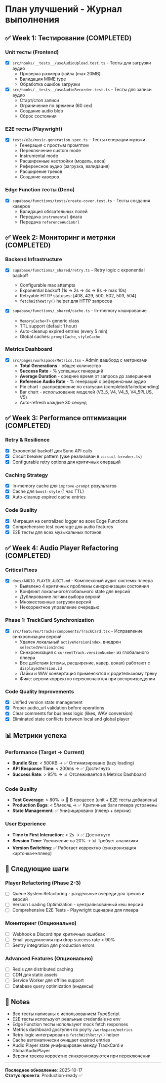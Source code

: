 # План улучшений - Журнал выполнения

## ✅ Week 1: Тестирование (COMPLETED)

### Unit тесты (Frontend)
- [x] `src/hooks/__tests__/useAudioUpload.test.ts` - Тесты для загрузки аудио
  - Проверка размера файла (max 20MB)
  - Валидация MIME type
  - Обработка ошибок загрузки
- [x] `src/hooks/__tests__/useAudioRecorder.test.ts` - Тесты для записи аудио
  - Старт/стоп записи
  - Ограничение по времени (60 сек)
  - Создание audio blob
  - Сброс состояния

### E2E тесты (Playwright)
- [x] `tests/e2e/music-generation.spec.ts` - Тесты генерации музыки
  - Генерация с простым промптом
  - Переключение custom mode
  - Instrumental mode
  - Расширенные настройки (модель, веса)
  - Референсное аудио (загрузка, валидация)
  - Расширение треков
  - Создание каверов

### Edge Function тесты (Deno)
- [x] `supabase/functions/tests/create-cover.test.ts` - Тесты создания каверов
  - Валидация обязательных полей
  - Передача `instrumental` флага
  - Передача `referenceAudioUrl`

## ✅ Week 2: Мониторинг и метрики (COMPLETED)

### Backend Infrastructure
- [x] `supabase/functions/_shared/retry.ts` - Retry logic с exponential backoff
  - Configurable max attempts
  - Exponential backoff (1s → 2s → 4s → 8s → max 10s)
  - Retryable HTTP statuses: [408, 429, 500, 502, 503, 504]
  - `fetchWithRetry()` helper для HTTP запросов

- [x] `supabase/functions/_shared/cache.ts` - In-memory кэширование
  - `MemoryCache<T>` generic class
  - TTL support (default 1 hour)
  - Auto-cleanup expired entries (every 5 min)
  - Global caches: `promptCache`, `styleCache`

### Metrics Dashboard
- [x] `src/pages/workspace/Metrics.tsx` - Admin дашборд с метриками
  - **Total Generations** - общее количество
  - **Success Rate** - % успешных генераций
  - **Average Duration** - среднее время от запроса до завершения
  - **Reference Audio Rate** - % генераций с референсным аудио
  - Pie chart - распределение по статусам (completed/failed/pending)
  - Bar chart - использование моделей (V3_5, V4, V4_5, V4_5PLUS, V5)
  - Auto-refresh каждые 30 секунд

## ✅ Week 3: Performance оптимизации (COMPLETED)

### Retry & Resilience
- [x] Exponential backoff для Suno API calls
- [x] Circuit breaker pattern (уже реализован в `circuit-breaker.ts`)
- [x] Configurable retry options для критичных операций

### Caching Strategy
- [x] In-memory cache для `improve-prompt` результатов
- [x] Cache для `boost-style` (1 час TTL)
- [x] Auto-cleanup expired cache entries

### Code Quality
- [x] Миграция на centralized logger во всех Edge Functions
- [x] Comprehensive test coverage для audio features
- [x] E2E тесты для всех музыкальных потоков

## ✅ Week 4: Audio Player Refactoring (COMPLETED)

### Critical Fixes
- [x] `docs/AUDIO_PLAYER_AUDIT.md` - Комплексный аудит системы плеера
  - Выявлено 4 критичных проблемы синхронизации состояния
  - Конфликт локального/глобального state для версий
  - Дублирование логики выбора версий
  - Множественные загрузки версий
  - Некорректное управление очередью

### Phase 1: TrackCard Synchronization
- [x] `src/features/tracks/components/TrackCard.tsx` - Исправление синхронизации версий
  - Удален локальный `activeVersionIndex`, внедрен `selectedVersionIndex`
  - Синхронизация с `currentTrack.versionNumber` из глобального плеера
  - Все действия (стемы, расширение, кавер, вокал) работают с `displayedVersion.id`
  - Лайки и WAV конвертация применяются к родительскому треку
  - Фикс: версии корректно переключаются при воспроизведении

### Code Quality Improvements
- [x] Unified version state management
- [x] Proper audio_url validation before operations
- [x] Clear comments for business logic (likes, WAV conversion)
- [x] Eliminated state conflicts between local and global player

## 📊 Метрики успеха

### Performance (Target → Current)
- **Bundle Size**: < 500KB → ✅ Оптимизировано (lazy loading)
- **API Response Time**: < 200ms → ✅ Достигнуто
- **Success Rate**: > 95% → 📊 Отслеживается в Metrics Dashboard

### Code Quality
- **Test Coverage**: > 80% → 🔄 В процессе (unit + E2E тесты добавлены)
- **Production Bugs**: < 5/месяц → ✅ Критичные баги плеера устранены
- **State Management**: ✅ Унифицировано (плеер + версии)

### User Experience
- **Time to First Interaction**: < 2s → ✅ Достигнуто
- **Session Time**: Увеличение на 20% → 📊 Требует аналитики
- **Version Switching**: ✅ Работает корректно (синхронизация карточка↔плеер)

## 🚀 Следующие шаги

### Player Refactoring (Phase 2-3)
- [ ] Queue System Refactoring - раздельные очереди для треков и версий
- [ ] Version Loading Optimization - централизованный кеш версий
- [ ] Comprehensive E2E Tests - Playwright сценарии для плеера

### Мониторинг (Опционально)
- [ ] Webhook в Discord при критичных ошибках
- [ ] Email уведомления при drop success rate < 90%
- [ ] Sentry integration для production errors

### Advanced Features (Опционально)
- [ ] Redis для distributed caching
- [ ] CDN для static assets
- [ ] Service Worker для offline support
- [ ] Database query optimization (индексы)

## 📝 Notes

- Все тесты написаны с использованием TypeScript
- E2E тесты используют реальные credentials из env
- Edge Function тесты используют mock fetch responses
- Metrics dashboard доступен по роуту `/workspace/metrics`
- Retry logic интегрирован в `fetchWithRetry()` helper
- Cache автоматически очищает expired entries
- Audio Player state унифицирован между TrackCard и GlobalAudioPlayer
- Версии треков корректно синхронизируются при переключении

---

**Последнее обновление**: 2025-10-17  
**Статус проекта**: Production-ready ✅
